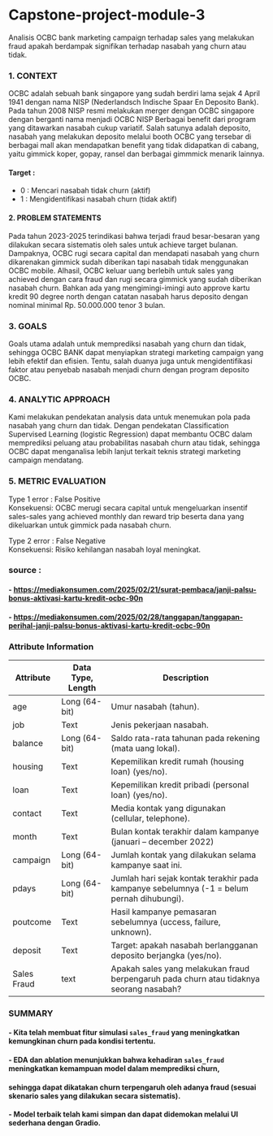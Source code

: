 # Capstone-project-module-3
Analisis OCBC bank marketing campaign terhadap sales yang melakukan fraud apakah berdampak signifikan terhadap nasabah yang churn atau tidak.

### 1. CONTEXT
OCBC adalah sebuah bank singapore yang sudah berdiri lama sejak 4 April 1941 dengan nama NISP (Nederlandsch Indische Spaar En Deposito Bank). Pada tahun 2008 NISP resmi melakukan merger dengan OCBC singapore dengan berganti nama menjadi OCBC NISP Berbagai benefit dari program yang ditawarkan nasabah cukup variatif. Salah satunya adalah deposito, nasabah yang melakukan deposito melalui booth OCBC yang tersebar di berbagai mall akan mendapatkan benefit yang tidak didapatkan di cabang, yaitu gimmick koper, gopay, ransel dan berbagai gimmmick menarik lainnya.
#### Target :
- 0 : Mencari nasabah tidak churn (aktif)
- 1 : Mengidentifikasi nasabah churn (tidak aktif)


#### 2. PROBLEM STATEMENTS
Pada tahun 2023-2025 terindikasi bahwa terjadi fraud besar-besaran yang dilakukan secara sistematis oleh sales untuk achieve target bulanan. Dampaknya, OCBC rugi secara capital dan mendapati nasabah yang churn dikarenakan gimmick sudah diberikan tapi nasabah tidak menggunakan OCBC mobile. Alhasil, OCBC keluar uang berlebih untuk sales yang achieved dengan cara fraud dan rugi secara gimmick yang sudah diberikan nasabah churn. Bahkan ada yang mengimingi-imingi auto approve kartu kredit 90 degree north dengan catatan nasabah harus deposito dengan nominal minimal Rp. 50.000.000 tenor 3 bulan.

### 3. GOALS
Goals utama adalah untuk memprediksi nasabah yang churn dan tidak, sehingga OCBC BANK dapat menyiapkan strategi marketing campaign yang lebih efektif dan efisien. Tentu, salah duanya juga untuk mengidentifikasi faktor atau penyebab nasabah menjadi churn dengan program deposito OCBC.

### 4. ANALYTIC APPROACH
Kami melakukan pendekatan analysis data untuk menemukan pola pada nasabah yang churn dan tidak. Dengan pendekatan Classification Supervised Learning (logistic Regression) dapat membantu OCBC dalam memprediksi peluang atau probabilitas nasabah churn atau tidak, sehingga OCBC dapat menganalisa lebih lanjut terkait teknis strategi marketing campaign mendatang.

### 5. METRIC EVALUATION
Type 1 error : False Positive  
Konsekuensi: OCBC merugi secara capital untuk mengeluarkan insentif sales-sales yang achieved monthly dan reward trip beserta dana yang dikeluarkan untuk gimmick pada nasabah churn.

Type 2 error : False Negative  
Konsekuensi: Risiko kehilangan nasabah loyal meningkat.


### source :
#### - https://mediakonsumen.com/2025/02/21/surat-pembaca/janji-palsu-bonus-aktivasi-kartu-kredit-ocbc-90n
#### - https://mediakonsumen.com/2025/02/28/tanggapan/tanggapan-perihal-janji-palsu-bonus-aktivasi-kartu-kredit-ocbc-90n


### Attribute Information

| Attribute | Data Type, Length | Description |
| --- | --- | --- |
| age | Long (64-bit) | Umur nasabah (tahun). |
| job | Text | Jenis pekerjaan nasabah. |
| balance | Long (64-bit) | Saldo rata-rata tahunan pada rekening (mata uang lokal). |
| housing | Text | Kepemilikan kredit rumah (housing loan) (yes/no). |
| loan | Text | Kepemilikan kredit pribadi (personal loan) (yes/no). |
| contact | Text | Media kontak yang digunakan (cellular, telephone). |
| month | Text | Bulan kontak terakhir dalam kampanye (januari – december 2022)|
| campaign | Long (64-bit) | Jumlah kontak yang dilakukan selama kampanye saat ini. |
| pdays | Long (64-bit) | Jumlah hari sejak kontak terakhir pada kampanye sebelumnya (-1 = belum pernah dihubungi). |
| poutcome | Text | Hasil kampanye pemasaran sebelumnya (uccess, failure, unknown). |
| deposit | Text | Target: apakah nasabah berlangganan deposito berjangka (yes/no). |
| Sales Fraud | text | Apakah sales yang melakukan fraud berpengaruh pada churn atau tidaknya seorang nasabah? |


### SUMMARY
#### - Kita telah membuat fitur simulasi `sales_fraud` yang meningkatkan kemungkinan churn pada kondisi tertentu.
#### - EDA dan ablation menunjukkan bahwa kehadiran `sales_fraud` meningkatkan kemampuan model dalam memprediksi churn, 
####   sehingga dapat dikatakan churn terpengaruh oleh adanya fraud (sesuai skenario sales yang dilakukan secara sistematis).
#### - Model terbaik telah kami simpan dan dapat didemokan melalui UI sederhana dengan Gradio.
